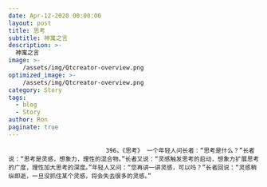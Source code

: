 ```yaml
---
date: Apr-12-2020 00:00:00
layout: post
title: 思考
subtitle: 神寓之言
description: >-
  神寓之言
image: >-
    /assets/img/Qtcreator-overview.png
optimized_image: >-
    /assets/img/Qtcreator-overview.png
category: Story
tags:
  - blog
  - Story
author: Ron
paginate: true
---
```


							　　396，《思考》 一个年轻人问长者：“思考是什么？”长者说：“思考是灵感，想象力，理性的混合物。”长者又说：“灵感触发思考的启动，想象力扩展思考的广度，理性加大思考的深度。”年轻人又问：“您再讲一讲灵感，可以吗？”长者回说：“灵感稍纵即逝，一旦没抓住某个灵感，将会失去很多的灵感。”
							
							
						